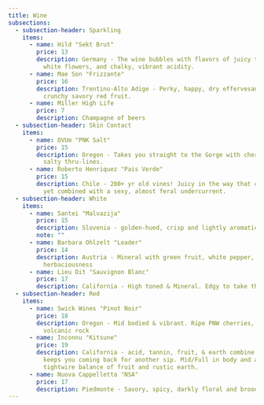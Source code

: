 ```yaml
---
title: Wine
subsections:
  - subsection-header: Sparkling
    items:
      - name: Hild "Sekt Brut"
        price: 13
        description: Germany - The wine bubbles with flavors of juicy tropical fruit,
          white flowers, and chalky, vibrant acidity.
      - name: Mae Son "Frizzante"
        price: 16
        description: Trentino-Alto Adige - Perky, happy, dry effervesance wrapped in
          crunchy savory red fruit.
      - name: Miller High Life
        price: 7
        description: Champagne of beers
  - subsection-header: Skin Contact
    items:
      - name: OVUm "PNK Salt"
        price: 15
        description: Oregon - Takes you straight to the Gorge with cherry orchards and
          salty thru-lines.
      - name: Roberto Henriquez "Pais Verde"
        price: 15
        description: Chile - 200+ yr old vines! Juicy in the way that cranberries are,
          yet combined with a sexy, almost feral undercurrent.
  - subsection-header: White
    items:
      - name: Santei "Malvazija"
        price: 15
        description: Slovenia - golden-hued, crisp and lightly aromatic
        note: ""
      - name: Barbara Ohlzelt "Leader"
        price: 14
        description: Austria - Mineral with green fruit, white pepper, and a light
          herbaciousness
      - name: Lieu Dit "Sauvignon Blanc"
        price: 17
        description: California - High toned & Mineral. Edgy to take the edge off.
  - subsection-header: Red
    items:
      - name: Swick Wines "Pinot Noir"
        price: 18
        description: Oregon - Mid bodied & vibrant. Ripe PNW cherries, black pepper &
          volcanic rock
      - name: Inconnu "Kitsune"
        price: 19
        description: California - acid, tannin, fruit, & earth combine in a wine that
          keeps you coming back for another sip. Mid/Full in body and a
          tightwire balance of fruit and rustic earth.
      - name: Nuova Cappelletta "NSA"
        price: 17
        description: Piedmonte - Savory, spicy, darkly floral and brooding.
---
```

